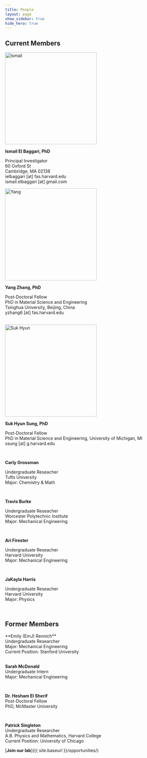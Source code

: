 ```yaml
---
title: People
layout: page
show_sidebar: true
hide_hero: true
---
```


<h2>Current Members</h2>
<img src="../img/people/Ismail.png" alt="Ismail" width="300"/>


**Ismail El Baggari, PhD**

Principal Investigator<br/>
60 Oxford St<br/>
Cambridge, MA 02138<br/>
ielbaggari [at] fas.harvard.edu<br/>
ismail.elbaggari [at] gmail.com
<br/>

<img src="../img/people/Yang.png" alt="Yang" width="300"/>


**Yang Zhang, PhD**

Post-Doctoral Fellow<br/>
PhD in Material Science and Engineering <br/>
Tsinghua University, Beijing, China<br/>
yzhang6 [at] fas.harvard.edu

<br/>

<img src="../img/people/ssh.jpg" alt="Suk Hyun" width="300"/>

**Suk Hyun Sung, PhD**

Post-Doctoral Fellow<br/>
PhD in Material Science and Engineering, 
University of Michigan, MI<br/>
ssung [at] g.harvard.edu

<br/>

**Carly Grossman**

Undergraduate Reseacher<br/>
Tufts University<br/>
Major: Chemistry & Math


<br/>

**Travis Burke**

Undergraduate Reseacher<br/>
Worcester Polytechnic Institute<br/>
Major: Mechanical Engineering
 

<br/>


**Ari Firester**

Undergraduate Reseacher<br/>
Harvard University<br/>
Major: Mechanical Engineering


<br/>

**JaKayla Harris**

Undergraduate Reseacher<br/>
Harvard University<br/>
Major: Physics


<br/>


<h2>Former Members</h2>
**Emily (EmJ) Rennich**<br/>
Undergraduate Researcher<br/>
Major: Mechanical Engineering<br/>
Current Position: Stanford University<br/>

<br/>

**Sarah McDonald**<br/>
Undergraduate Intern<br/>
Major: Mechanical Engineering<br/>

<br/>

**Dr. Hesham El Sherif**<br/>
Post-Doctoral Fellow<br/>
PhD, McMaster University<br/>

<br/>

**Patrick Singleton**<br/>
Undergraduate Researcher<br/>
A.B. Physics and Mathematics, Harvard College <br/>
Current Position: University of Chicago

[**Join our lab**]({{ site.baseurl }}/opportunities/)
